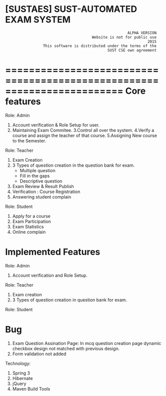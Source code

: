 [SUSTAES] SUST-AUTOMATED EXAM SYSTEM
========================================================================
                                                           ALPHA VERSION
                                           Website is not for public use
                                                                    2015
                     This software is distributed under the terms of the 
                                                  SUST CSE own agreement

========================================================================
Core features
==============
Role: Admin
1. Account verification & Role Setup for user.
2. Maintaining Exam Commitee.
3.Control all over the system.
4.Verify a course and assign the teacher of that course.
5.Assigning New course to the Semester.


Role: Teacher
1. Exam Creation
2. 3 Types of question creation in the question bank for exam.
    - Multiple question
    - Fill in the gaps
    - Descriptive question
3. Exam Review & Result Publish
4. Verification : Course Registration
5. Answering student complain

Role: Student
1. Apply for a course
2. Exam Participation
3. Exam Statistics
4. Online complain


Implemented Features
====================
Role: Admin
1. Account verification and Role Setup.

Role: Teacher
1. Exam creation
2. 3 Types of question creation in question bank for exam.

Role: Student

Bug
=========================
1. Exam Question Assination Page: In mcq question creation page dynamic checkbox design not matched with previous design.
2. Form validation not added

Technology:
1. Spring 3
2. Hibernate
3. jQuery
4. Maven Build Tools





